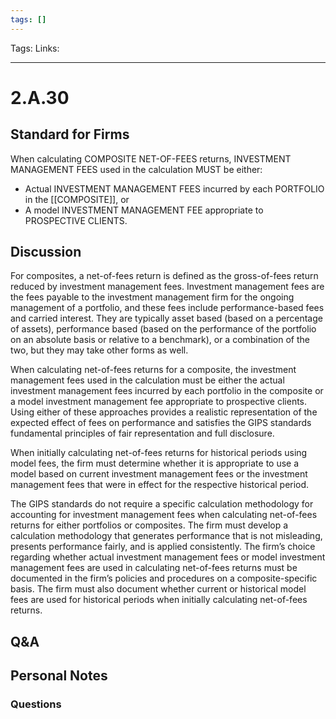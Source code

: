 ```yaml
---
tags: []
---
```

Tags: 
Links: 
___
# 2.A.30
## Standard for Firms
When calculating COMPOSITE NET-OF-FEES returns, INVESTMENT MANAGEMENT FEES used in the calculation MUST be either:
- Actual INVESTMENT MANAGEMENT FEES incurred by each PORTFOLIO in the [[COMPOSITE]], or
- A model INVESTMENT MANAGEMENT FEE appropriate to PROSPECTIVE CLIENTS.
## Discussion
For composites, a net-of-fees return is defined as the gross-of-fees return reduced by investment management fees. Investment management fees are the fees payable to the investment management firm for the ongoing management of a portfolio, and these fees include performance-based fees and carried interest. They are typically asset based (based on a percentage of assets), performance based (based on the performance of the portfolio on an absolute basis or relative to a benchmark), or a combination of the two, but they may take other forms as well.

When calculating net-of-fees returns for a composite, the investment management fees used in the calculation must be either the actual investment management fees incurred by each portfolio in the composite or a model investment management fee appropriate to prospective clients. Using either of these approaches provides a realistic representation of the expected effect of fees on performance and satisfies the GIPS standards fundamental principles of fair representation and full disclosure.

When initially calculating net-of-fees returns for historical periods using model fees, the firm must determine whether it is appropriate to use a model based on current investment management fees or the investment management fees that were in effect for the respective historical period.

The GIPS standards do not require a specific calculation methodology for accounting for investment management fees when calculating net-of-fees returns for either portfolios or composites. The firm must develop a calculation methodology that generates performance that is not misleading, presents performance fairly, and is applied consistently. The firm’s choice regarding whether actual investment management fees or model investment management fees are used in calculating net-of-fees returns must be documented in the firm’s policies and procedures on a composite-specific basis. The firm must also document whether current or historical model fees are used for historical periods when initially calculating net-of-fees returns.
## Q&A

## Personal Notes

### Questions